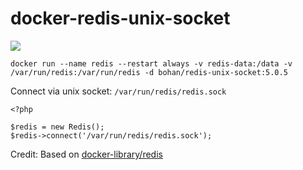# docker-redis-unix-socket

[![](https://images.microbadger.com/badges/image/bohan/redis-unix-socket:5.0.5.svg)](https://hub.docker.com/r/bohan/redis-unix-socket)

    docker run --name redis --restart always -v redis-data:/data -v /var/run/redis:/var/run/redis -d bohan/redis-unix-socket:5.0.5
    
Connect via unix socket: `/var/run/redis/redis.sock`

    <?php
    
    $redis = new Redis();
    $redis->connect('/var/run/redis/redis.sock');


Credit: Based on [docker-library/redis](https://hub.docker.com/_/redis)
